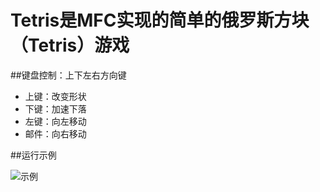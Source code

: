
# Tetris是MFC实现的简单的俄罗斯方块（Tetris）游戏

##键盘控制：上下左右方向键

+ 上键：改变形状
+ 下键：加速下落
+ 左键：向左移动
+ 邮件：向右移动

##运行示例

![示例](http://ogd7u08dr.bkt.clouddn.com/image/jpg/tetris.jpg)
